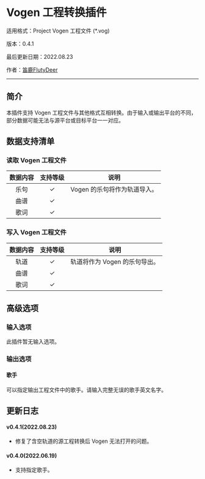 # Vogen 工程转换插件

适用格式：Project Vogen 工程文件 (*.vog)

版本：0.4.1

最后更新日期：2022.08.23

作者：[笛鹿FlutyDeer](https://space.bilibili.com/386270936)

-----

## 简介

本插件支持 Vogen 工程文件与其他格式互相转换。由于输入或输出平台的不同，部分数据可能无法与源平台或目标平台一一对应。

## 数据支持清单

### 读取 Vogen 工程文件

| 数据内容 | 支持等级 |             说明             |
| :------: | :------: | :--------------------------: |
|   乐句   |    ✓     | Vogen 的乐句将作为轨道导入。 |
|   曲谱   |    ✓     |                              |
|   歌词   |    ✓     |                              |

### 写入 Vogen 工程文件

| 数据内容 | 支持等级 |             说明              |
| :------: | :------: | :---------------------------: |
|   轨道   |    ✓     | 轨道将作为 Vogen 的乐句导出。 |
|   曲谱   |    ✓     |                               |
|   歌词   |    ✓     |                               |

## 高级选项

### 输入选项

此插件暂无输入选项。

### 输出选项

#### 歌手

可以指定输出工程文件中的歌手。请输入完整无误的歌手英文名字。

## 更新日志

#### v0.4.1(2022.08.23)

- 修复了含空轨道的源工程转换后 Vogen 无法打开的问题。

#### v0.4.0(2022.06.19)

- 支持指定歌手。